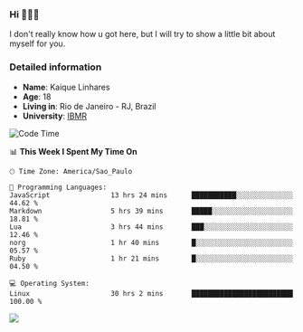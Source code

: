 ### Hi 🙋🏽‍♂️

I don't really know how u got here, but I will try to show a little bit about myself for you.

### Detailed information

* **Name**: Kaique Linhares
* **Age**: 18
* **Living in**: Rio  de Janeiro - RJ, Brazil
* **University**: [IBMR](https://www.ibmr.br/)

<!--START_SECTION:waka-->
![Code Time](http://img.shields.io/badge/Code%20Time-582%20hrs%2028%20mins-blue)

📊 **This Week I Spent My Time On** 

```text
🕑︎ Time Zone: America/Sao_Paulo

💬 Programming Languages: 
JavaScript               13 hrs 24 mins      ███████████░░░░░░░░░░░░░░   44.62 % 
Markdown                 5 hrs 39 mins       █████░░░░░░░░░░░░░░░░░░░░   18.81 % 
Lua                      3 hrs 44 mins       ███░░░░░░░░░░░░░░░░░░░░░░   12.46 % 
norg                     1 hr 40 mins        █░░░░░░░░░░░░░░░░░░░░░░░░   05.57 % 
Ruby                     1 hr 21 mins        █░░░░░░░░░░░░░░░░░░░░░░░░   04.50 % 

💻 Operating System: 
Linux                    30 hrs 2 mins       █████████████████████████   100.00 % 
```


<!--END_SECTION:waka-->

<a href="https://www.linkedin.com/in/kaique-linhares-25a840208/"  target="_blank"><img src="https://img.shields.io/badge/-LinkedIn-%230077B5?style=for-the-badge&logo=linkedin&logoColor=white" target="_blank"></a>
